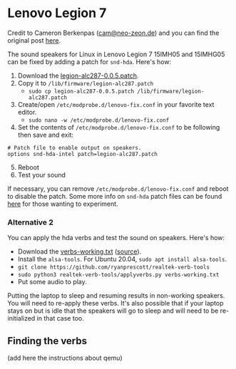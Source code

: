 # Lenovo Legion 7

Credit to Cameron Berkenpas (cam@neo-zeon.de) and you can find the original post [here](https://bugzilla.kernel.org/show_bug.cgi?id=208555#c294).

The sound speakers for Linux in Lenovo Legion 7 15IMH05 and 15IMHG05 can be fixed by adding a patch for `snd-hda`.
Here's how:

1. Download the [legion-alc287-0.0.5.patch](legion-alc287-0.0.5.patch).
2. Copy it to `/lib/firmware/legion-alc287.patch`
      * `sudo cp legion-alc287-0.0.5.patch /lib/firmware/legion-alc287.patch`
3. Create/open `/etc/modprobe.d/lenovo-fix.conf` in your favorite text editor.
      * `sudo nano -w /etc/modprobe.d/lenovo-fix.conf`
4. Set the contents of `/etc/modprobe.d/lenovo-fix.conf` to be following then save and exit:
```
# Patch file to enable output on speakers.
options snd-hda-intel patch=legion-alc287.patch
```
5. Reboot
6. Test your sound

If necessary, you can remove `/etc/modprobe.d/lenovo-fix.conf` and reboot to disable the patch.
Some more info on `snd-hda` patch files can be found [here](https://www.kernel.org/doc/html/latest/sound/hd-audio/notes.html) for those wanting to experiment.

### Alternative 2

You can apply the hda verbs and test the sound on speakers. Here's how:

- Download the [verbs-working.txt](verbs-working.txt) ([source](https://bugzilla.kernel.org/show_bug.cgi?id=208555#c206)).
- Install the `alsa-tools`. For Ubuntu 20.04, `sudo apt install alsa-tools`.
- `git clone https://github.com/ryanprescott/realtek-verb-tools`
- `sudo python3 realtek-verb-tools/applyverbs.py verbs-working.txt`
- Put some audio to play.

Putting the laptop to sleep and resuming results in non-working speakers. You will need to re-apply these verbs.
It's also possible that if your laptop stays on but is idle that the speakers will go to sleep and will need to be re-initialized in that case too.

## Finding the verbs

(add here the instructions about qemu)
